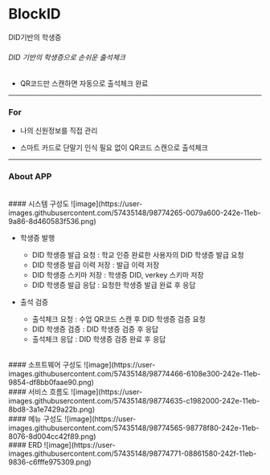# BlockID
DID기반의 학생증

###### DID 기반의 학생증으로 손쉬운 출석체크

- QR코드만 스캔하면 자동으로 출석체크 완료

-------

### For

- 나의 신원정보를 직접 관리

- 스마트 카드로 단말기 인식 필요 없이 QR코드 스캔으로 출석체크


----

### About APP

<br>
#### 시스템 구성도
![image](https://user-images.githubusercontent.com/57435148/98774265-0079a600-242e-11eb-9a86-8d460583f536.png)

- 학생증 발행
  - DID 학생증 발급 요청 : 학교 인증 완료한 사용자의 DID 학생증 발급 요청
  - DID 학생증 발급 이력 저장 : 발급 이력 저장
  - DID 학생증 스키마 저장 : 학생증 DID, verkey 스키마 저장
  - DID 학생증 발급 응답 : 요청한 학생증 발급 완료 후 응답

- 출석 검증
  - 출석체크 요청 : 수업 QR코드 스캔 후 DID 학생증 검증 요청
  - DID 학생증 검증 : DID 학생증 검증 후 응답
  - 출석체크 응답 : DID 학생증 검증 완료 후 응답


<br>
#### 소프트웨어 구성도
![image](https://user-images.githubusercontent.com/57435148/98774466-6108e300-242e-11eb-9854-df8bb0faae90.png)


<br>
#### 서비스 흐름도
![image](https://user-images.githubusercontent.com/57435148/98774635-c1982000-242e-11eb-8bd8-3a1e7429a22b.png)


<br>
#### 메뉴 구성도
![image](https://user-images.githubusercontent.com/57435148/98774565-98778f80-242e-11eb-8076-8d004cc42f89.png)


<br>
#### ERD
![image](https://user-images.githubusercontent.com/57435148/98774771-08861580-242f-11eb-9836-c6fffe975309.png)



